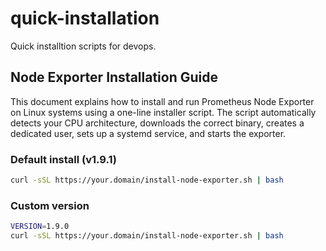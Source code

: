 # quick-installation
Quick installtion scripts for devops.

## Node Exporter Installation Guide

This document explains how to install and run Prometheus Node Exporter on Linux systems using a one-line installer script. The script automatically detects your CPU architecture, downloads the correct binary, creates a dedicated user, sets up a systemd service, and starts the exporter.

### Default install (v1.9.1)

```bash
curl -sSL https://your.domain/install-node-exporter.sh | bash
```

### Custom version

```bash
VERSION=1.9.0
curl -sSL https://your.domain/install-node-exporter.sh | bash
```
